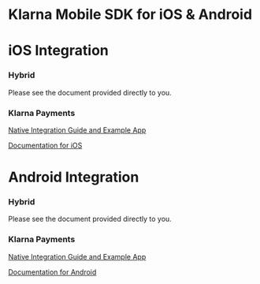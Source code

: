 # Klarna Mobile SDK for iOS & Android

# iOS Integration 
### Hybrid

Please see the document provided directly to you.

### Klarna Payments
[Native Integration Guide and Example App](https://github.com/klarna/klarna-mobile-sdk/blob/master/KlarnaPaymentsiOS.md)

[Documentation for iOS](https://htmlpreview.github.io/?https://github.com/klarna/klarna-mobile-sdk/blob/master/docs/ios/index.html)


# Android Integration 
### Hybrid

Please see the document provided directly to you.

### Klarna Payments
[Native Integration Guide and Example App](https://github.com/klarna/klarna-mobile-sdk/blob/master/KlarnaPaymentsAndroid.md)

[Documentation for Android](https://htmlpreview.github.io/?https://github.com/klarna/klarna-mobile-sdk/blob/master/docs/android/klarna-mobile-sdk/index.html)
